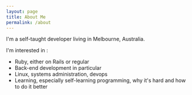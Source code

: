 ```yaml
---
layout: page
title: About Me
permalink: /about
---
```


I'm a self-taught developer living in Melbourne, Australia.

I'm interested in :
  - Ruby, either on Rails or regular
  - Back-end development in particular
  - Linux, systems administration, devops
  - Learning, especially self-learning programming, why it's hard and how to do it better
